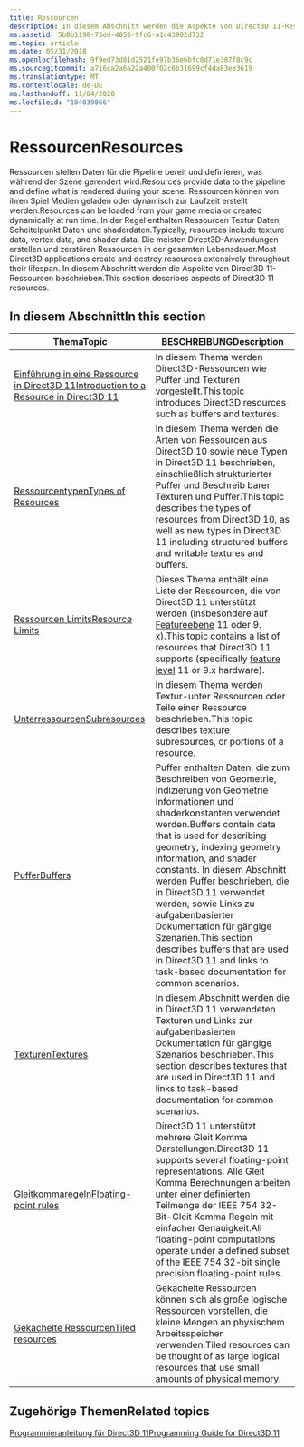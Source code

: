 ```yaml
---
title: Ressourcen
description: In diesem Abschnitt werden die Aspekte von Direct3D 11-Ressourcen beschrieben.
ms.assetid: 5b8b1198-73ed-4058-9fc6-a1c43902d732
ms.topic: article
ms.date: 05/31/2018
ms.openlocfilehash: 9f9ed73d81d2521fe97b36e6bfc8d71e387f8c9c
ms.sourcegitcommit: a716ca2a6a22a400f02c6b31699cf4da83ee3619
ms.translationtype: MT
ms.contentlocale: de-DE
ms.lasthandoff: 11/04/2020
ms.locfileid: "104039866"
---
```

# <a name="resources"></a><span data-ttu-id="db080-103">Ressourcen</span><span class="sxs-lookup"><span data-stu-id="db080-103">Resources</span></span>

<span data-ttu-id="db080-104">Ressourcen stellen Daten für die Pipeline bereit und definieren, was während der Szene gerendert wird.</span><span class="sxs-lookup"><span data-stu-id="db080-104">Resources provide data to the pipeline and define what is rendered during your scene.</span></span> <span data-ttu-id="db080-105">Ressourcen können von ihren Spiel Medien geladen oder dynamisch zur Laufzeit erstellt werden.</span><span class="sxs-lookup"><span data-stu-id="db080-105">Resources can be loaded from your game media or created dynamically at run time.</span></span> <span data-ttu-id="db080-106">In der Regel enthalten Ressourcen Textur Daten, Scheitelpunkt Daten und shaderdaten.</span><span class="sxs-lookup"><span data-stu-id="db080-106">Typically, resources include texture data, vertex data, and shader data.</span></span> <span data-ttu-id="db080-107">Die meisten Direct3D-Anwendungen erstellen und zerstören Ressourcen in der gesamten Lebensdauer.</span><span class="sxs-lookup"><span data-stu-id="db080-107">Most Direct3D applications create and destroy resources extensively throughout their lifespan.</span></span> <span data-ttu-id="db080-108">In diesem Abschnitt werden die Aspekte von Direct3D 11-Ressourcen beschrieben.</span><span class="sxs-lookup"><span data-stu-id="db080-108">This section describes aspects of Direct3D 11 resources.</span></span>


## <a name="in-this-section"></a><span data-ttu-id="db080-109">In diesem Abschnitt</span><span class="sxs-lookup"><span data-stu-id="db080-109">In this section</span></span>



| <span data-ttu-id="db080-110">Thema</span><span class="sxs-lookup"><span data-stu-id="db080-110">Topic</span></span>                                                                                             | <span data-ttu-id="db080-111">BESCHREIBUNG</span><span class="sxs-lookup"><span data-stu-id="db080-111">Description</span></span>                                                                                                                                                                                                                                        |
|---------------------------------------------------------------------------------------------------|----------------------------------------------------------------------------------------------------------------------------------------------------------------------------------------------------------------------------------------------------|
| [<span data-ttu-id="db080-112">Einführung in eine Ressource in Direct3D 11</span><span class="sxs-lookup"><span data-stu-id="db080-112">Introduction to a Resource in Direct3D 11</span></span>](overviews-direct3d-11-resources-intro.md)<br/> | <span data-ttu-id="db080-113">In diesem Thema werden Direct3D-Ressourcen wie Puffer und Texturen vorgestellt.</span><span class="sxs-lookup"><span data-stu-id="db080-113">This topic introduces Direct3D resources such as buffers and textures.</span></span><br/>                                                                                                                                                                  |
| [<span data-ttu-id="db080-114">Ressourcentypen</span><span class="sxs-lookup"><span data-stu-id="db080-114">Types of Resources</span></span>](overviews-direct3d-11-resources-types.md)<br/>                        | <span data-ttu-id="db080-115">In diesem Thema werden die Arten von Ressourcen aus Direct3D 10 sowie neue Typen in Direct3D 11 beschrieben, einschließlich strukturierter Puffer und Beschreib barer Texturen und Puffer.</span><span class="sxs-lookup"><span data-stu-id="db080-115">This topic describes the types of resources from Direct3D 10, as well as new types in Direct3D 11 including structured buffers and writable textures and buffers.</span></span><br/>                                                                       |
| [<span data-ttu-id="db080-116">Ressourcen Limits</span><span class="sxs-lookup"><span data-stu-id="db080-116">Resource Limits</span></span>](overviews-direct3d-11-resources-limits.md)<br/>                          | <span data-ttu-id="db080-117">Dieses Thema enthält eine Liste der Ressourcen, die von Direct3D 11 unterstützt werden (insbesondere auf [Featureebene](overviews-direct3d-11-devices-downlevel-intro.md) 11 oder 9. x).</span><span class="sxs-lookup"><span data-stu-id="db080-117">This topic contains a list of resources that Direct3D 11 supports (specifically [feature level](overviews-direct3d-11-devices-downlevel-intro.md) 11 or 9.x hardware).</span></span><br/>                                 |
| [<span data-ttu-id="db080-118">Unterressourcen</span><span class="sxs-lookup"><span data-stu-id="db080-118">Subresources</span></span>](overviews-direct3d-11-resources-subresources.md)<br/>                       | <span data-ttu-id="db080-119">In diesem Thema werden Textur-unter Ressourcen oder Teile einer Ressource beschrieben.</span><span class="sxs-lookup"><span data-stu-id="db080-119">This topic describes texture subresources, or portions of a resource.</span></span><br/>                                                                                                                                                                   |
| [<span data-ttu-id="db080-120">Puffer</span><span class="sxs-lookup"><span data-stu-id="db080-120">Buffers</span></span>](overviews-direct3d-11-resources-buffers.md)<br/>                                 | <span data-ttu-id="db080-121">Puffer enthalten Daten, die zum Beschreiben von Geometrie, Indizierung von Geometrie Informationen und shaderkonstanten verwendet werden.</span><span class="sxs-lookup"><span data-stu-id="db080-121">Buffers contain data that is used for describing geometry, indexing geometry information, and shader constants.</span></span> <span data-ttu-id="db080-122">In diesem Abschnitt werden Puffer beschrieben, die in Direct3D 11 verwendet werden, sowie Links zu aufgabenbasierter Dokumentation für gängige Szenarien.</span><span class="sxs-lookup"><span data-stu-id="db080-122">This section describes buffers that are used in Direct3D 11 and links to task-based documentation for common scenarios.</span></span><br/> |
| [<span data-ttu-id="db080-123">Texturen</span><span class="sxs-lookup"><span data-stu-id="db080-123">Textures</span></span>](overviews-direct3d-11-resources-textures.md)<br/>                               | <span data-ttu-id="db080-124">In diesem Abschnitt werden die in Direct3D 11 verwendeten Texturen und Links zur aufgabenbasierten Dokumentation für gängige Szenarios beschrieben.</span><span class="sxs-lookup"><span data-stu-id="db080-124">This section describes textures that are used in Direct3D 11 and links to task-based documentation for common scenarios.</span></span><br/>                                                                                                                |
| [<span data-ttu-id="db080-125">Gleitkommaregeln</span><span class="sxs-lookup"><span data-stu-id="db080-125">Floating-point rules</span></span>](floating-point-rules.md)<br/>                                       | <span data-ttu-id="db080-126">Direct3D 11 unterstützt mehrere Gleit Komma Darstellungen.</span><span class="sxs-lookup"><span data-stu-id="db080-126">Direct3D 11 supports several floating-point representations.</span></span> <span data-ttu-id="db080-127">Alle Gleit Komma Berechnungen arbeiten unter einer definierten Teilmenge der IEEE 754 32-Bit-Gleit Komma Regeln mit einfacher Genauigkeit.</span><span class="sxs-lookup"><span data-stu-id="db080-127">All floating-point computations operate under a defined subset of the IEEE 754 32-bit single precision floating-point rules.</span></span><br/>                                               |
| [<span data-ttu-id="db080-128">Gekachelte Ressourcen</span><span class="sxs-lookup"><span data-stu-id="db080-128">Tiled resources</span></span>](tiled-resources.md)<br/>                                                 | <span data-ttu-id="db080-129">Gekachelte Ressourcen können sich als große logische Ressourcen vorstellen, die kleine Mengen an physischem Arbeitsspeicher verwenden.</span><span class="sxs-lookup"><span data-stu-id="db080-129">Tiled resources can be thought of as large logical resources that use small amounts of physical memory.</span></span><br/>                                                                                                                                 |



 

## <a name="related-topics"></a><span data-ttu-id="db080-130">Zugehörige Themen</span><span class="sxs-lookup"><span data-stu-id="db080-130">Related topics</span></span>

<dl> <dt>

[<span data-ttu-id="db080-131">Programmieranleitung für Direct3D 11</span><span class="sxs-lookup"><span data-stu-id="db080-131">Programming Guide for Direct3D 11</span></span>](dx-graphics-overviews.md)
</dt> </dl>

 

 





